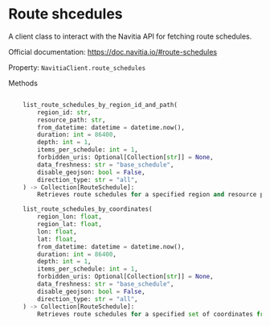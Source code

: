 # Route shcedules

A client class to interact with the Navitia API for fetching route schedules.

Official documentation: <https://doc.navitia.io/#route-schedules>

Property: `NavitiaClient.route_schedules`

Methods

```python

    list_route_schedules_by_region_id_and_path(
        region_id: str,
        resource_path: str,
        from_datetime: datetime = datetime.now(),
        duration: int = 86400,
        depth: int = 1,
        items_per_schedule: int = 1,
        forbidden_uris: Optional[Collection[str]] = None,
        data_freshness: str = "base_schedule",
        disable_geojson: bool = False,
        direction_type: str = "all",
    ) -> Collection[RouteSchedule]:
        Retrieves route schedules for a specified region and resource path from the Navitia API.

    list_route_schedules_by_coordinates(
        region_lon: float,
        region_lat: float,
        lon: float,
        lat: float,
        from_datetime: datetime = datetime.now(),
        duration: int = 86400,
        depth: int = 1,
        items_per_schedule: int = 1,
        forbidden_uris: Optional[Collection[str]] = None,
        data_freshness: str = "base_schedule",
        disable_geojson: bool = False,
        direction_type: str = "all",
    ) -> Collection[RouteSchedule]:
        Retrieves route schedules for a specified set of coordinates from the Navitia API.

```
